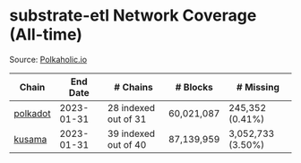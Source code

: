 # substrate-etl Network Coverage (All-time)

Source: [Polkaholic.io](https://polkaholic.io)


| Chain            | End Date | # Chains | # Blocks  | # Missing |
| ---------------- | -------- | -------- | --------- | --------- |
| [polkadot](/substrate-etl/polkadot) | 2023-01-31 | 28 indexed out of 31 | 60,021,087 | 245,352 (0.41%) |
| [kusama](/substrate-etl/kusama) | 2023-01-31 | 39 indexed out of 40 | 87,139,959 | 3,052,733 (3.50%) |
